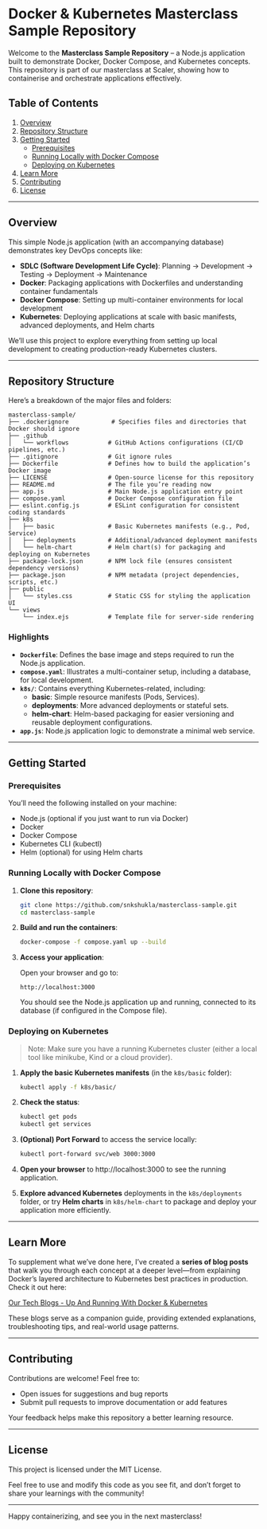 # Docker & Kubernetes Masterclass Sample Repository

Welcome to the **Masterclass Sample Repository** – a Node.js application built to demonstrate Docker, Docker Compose, and Kubernetes concepts. This repository is part of our masterclass at Scaler, showing how to containerise and orchestrate applications effectively.

## Table of Contents

1. [Overview]()
2. [Repository Structure]()
3. [Getting Started]()
    - [Prerequisites]()
    - [Running Locally with Docker Compose]()
    - [Deploying on Kubernetes]()
4. [Learn More]()
5. [Contributing]()
6. [License]()

---

## Overview

This simple Node.js application (with an accompanying database) demonstrates key DevOps concepts like:

- **SDLC (Software Development Life Cycle)**: Planning → Development → Testing → Deployment → Maintenance
- **Docker**: Packaging applications with Dockerfiles and understanding container fundamentals
- **Docker Compose**: Setting up multi-container environments for local development
- **Kubernetes**: Deploying applications at scale with basic manifests, advanced deployments, and Helm charts

We’ll use this project to explore everything from setting up local development to creating production-ready Kubernetes clusters.

---

## Repository Structure

Here’s a breakdown of the major files and folders:

```
masterclass-sample/
├── .dockerignore            # Specifies files and directories that Docker should ignore
├── .github
│   └── workflows           # GitHub Actions configurations (CI/CD pipelines, etc.)
├── .gitignore              # Git ignore rules
├── Dockerfile              # Defines how to build the application’s Docker image
├── LICENSE                 # Open-source license for this repository
├── README.md               # The file you’re reading now
├── app.js                  # Main Node.js application entry point
├── compose.yaml            # Docker Compose configuration file
├── eslint.config.js        # ESLint configuration for consistent coding standards
├── k8s
│   ├── basic               # Basic Kubernetes manifests (e.g., Pod, Service)
│   ├── deployments         # Additional/advanced deployment manifests
│   └── helm-chart          # Helm chart(s) for packaging and deploying on Kubernetes
├── package-lock.json       # NPM lock file (ensures consistent dependency versions)
├── package.json            # NPM metadata (project dependencies, scripts, etc.)
├── public
│   └── styles.css          # Static CSS for styling the application UI
└── views
    └── index.ejs           # Template file for server-side rendering

```

### Highlights

- **`Dockerfile`**: Defines the base image and steps required to run the Node.js application.
- **`compose.yaml`**: Illustrates a multi-container setup, including a database, for local development.
- **`k8s/`**: Contains everything Kubernetes-related, including:
    - **basic**: Simple resource manifests (Pods, Services).
    - **deployments**: More advanced deployments or stateful sets.
    - **helm-chart**: Helm-based packaging for easier versioning and reusable deployment configurations.
- **`app.js`**: Node.js application logic to demonstrate a minimal web service.

---

## Getting Started

### Prerequisites

You’ll need the following installed on your machine:

- Node.js (optional if you just want to run via Docker)
- Docker
- Docker Compose
- Kubernetes CLI (kubectl)
- Helm (optional) for using Helm charts

### Running Locally with Docker Compose

1. **Clone this repository**:

    ```bash
    git clone https://github.com/snkshukla/masterclass-sample.git
    cd masterclass-sample
    ```

2. **Build and run the containers**:

    ```bash
    docker-compose -f compose.yaml up --build
    ```

3. **Access your application**:

    Open your browser and go to:

    ```
    http://localhost:3000
    ```

    You should see the Node.js application up and running, connected to its database (if configured in the Compose file).


### Deploying on Kubernetes

> Note: Make sure you have a running Kubernetes cluster (either a local tool like minikube, Kind or a cloud provider).
>
1. **Apply the basic Kubernetes manifests** (in the `k8s/basic` folder):

    ```bash
    kubectl apply -f k8s/basic/
    ```

2. **Check the status**:

    ```bash
    kubectl get pods
    kubectl get services
    ```

3. **(Optional) Port Forward** to access the service locally:

    ```bash
    kubectl port-forward svc/web 3000:3000
    ```

4. **Open your browser** to http://localhost:3000 to see the running application.
5. **Explore advanced Kubernetes** deployments in the `k8s/deployments` folder, or try **Helm charts** in `k8s/helm-chart` to package and deploy your application more efficiently.

---

## Learn More

To supplement what we’ve done here, I’ve created a **series of blog posts** that walk you through each concept at a deeper level—from explaining Docker’s layered architecture to Kubernetes best practices in production. Check it out here:

[Our Tech Blogs - Up And Running With Docker & Kubernetes](https://www.getdevops.services)

These blogs serve as a companion guide, providing extended explanations, troubleshooting tips, and real-world usage patterns.

---

## Contributing

Contributions are welcome! Feel free to:

- Open issues for suggestions and bug reports
- Submit pull requests to improve documentation or add features

Your feedback helps make this repository a better learning resource.

---

## License

This project is licensed under the MIT License.

Feel free to use and modify this code as you see fit, and don’t forget to share your learnings with the community!

---

Happy containerizing, and see you in the next masterclass!
